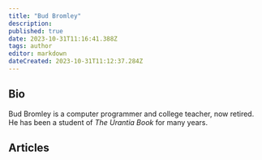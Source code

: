```yaml
---
title: "Bud Bromley"
description:
published: true
date: 2023-10-31T11:16:41.388Z
tags: author
editor: markdown
dateCreated: 2023-10-31T11:12:37.284Z
---
```


## Bio

Bud Bromley is a computer programmer and college teacher, now retired. He has been a student of _The Urantia Book_ for many years.

## Articles

